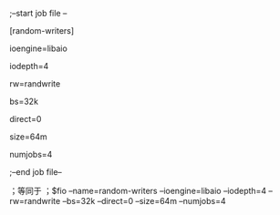 ;–start job file –

[random-writers]

ioengine=libaio

iodepth=4

rw=randwrite

bs=32k

direct=0

size=64m

numjobs=4

;–end job file–

；等同于
；$fio –name=random-writers –ioengine=libaio –iodepth=4 –rw=randwrite –bs=32k –direct=0 –size=64m –numjobs=4

